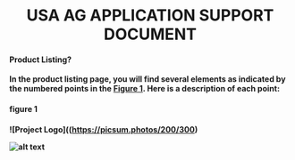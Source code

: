 <h1 align="center">
USA AG APPLICATION SUPPORT DOCUMENT
</h1>

<h4>Product Listing?</h4>

**In the product listing page, you will find several elements as indicated by the numbered points in the [Figure 1](#figure-1). Here is a description of each point:**
<h4>figure 1<h4>

![Project Logo]((https://picsum.photos/200/300)

![alt text](https://i.sstatic.net/roCfw.jpg)
